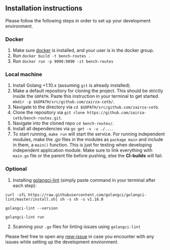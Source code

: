 ## Installation instructions 

Please follow the following steps in order to set up your development
environment.

### Docker

1. Make sure [docker](https://www.docker.com/) is installed, and your user is in the docker group.
2. Run `docker build -t bench-routes .`
3. Run `docker run -p 9090:9090 -it bench-routes`

### Local machine

1. Install Golang +1.10.x (assuming `git` is already installed).
2. Make a default repository for cloning the project. This should be strictly inside the `GOPATH`. Paste this instruction in your terminal to get started.
`mkdir -p $GOPATH/src/github.com/zairza-cetb/`.
3. Navigate to the directory via `cd $GOPATH/src/github.com/zairza-cetb`.
4. Clone the repository via `git clone https://github.com/zairza-cetb/bench-routes.git`.
5. Navigate into the cloned repo `cd bench-routes/`.
6. Install all dependencies via `go get -v -u ./...`.
7. To start running, `make run` will start the service. For running independent modules, make the .go files in the modules
as `package main` and include in them, a `main()` function. This is just for testing when developing independent application module. Make sure to link everything with `main.go` file or the parent file before pushing, else the **CI-builds** will fail.

### Optional
1. Installing [golangci-lint](https://github.com/golangci/golangci-lint) (simply paste command in your terminal after each step): 

```
curl -sfL https://raw.githubusercontent.com/golangci/golangci-lint/master/install.sh| sh -s sh -s v1.18.0

golangci-lint --version

golangci-lint run
```
2. Scanning your `.go` files for linting issues using `golangci-lint`


Please feel free to open any [new-issue](https://github.com/zairza-cetb/bench-routes/issues/new/choose) in case you encounter with any issues while setting up the development environment.
